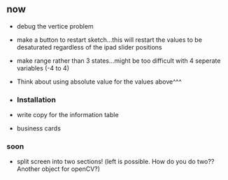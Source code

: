 ## now

- debug the vertice problem
- make a button to restart sketch...this will restart the values to be desaturated regardless of the ipad slider positions
- make range rather than 3 states...might be too difficult with 4 seperate variables (-4 to 4)
- Think about using absolute value for the values above^^^


- ### Installation
- write copy for the information table
- business cards

### soon 

- split screen into two sections! (left is possible. How do you do two?? Another object for openCV?)

